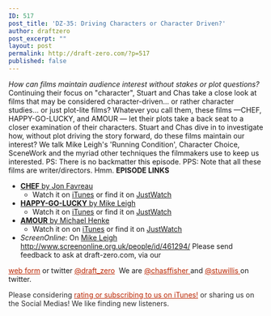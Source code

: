 ```yaml
---
ID: 517
post_title: 'DZ-35: Driving Characters or Character Driven?'
author: draftzero
post_excerpt: ""
layout: post
permalink: http://draft-zero.com/?p=517
published: false
---
```

*How can films maintain audience interest without stakes or plot questions?* Continuing their focus on "character", Stuart and Chas take a close look at films that may be considered character-driven... or rather character studies... or just plot-lite films? Whatever you call them, these films —CHEF, HAPPY-GO-LUCKY, and AMOUR — let their plots take a back seat to a closer examination of their characters. Stuart and Chas dive in to investigate how, without plot driving the story forward, do these films maintain our interest? We talk Mike Leigh's 'Running Condition', Character Choice, SceneWork and the myriad other techniques the filmmakers use to keep us interested. PS: There is no backmatter this episode. PPS: Note that all these films are writer/directors. Hmm. **EPISODE LINKS** 
*   <a href="http://www.imdb.com/title/tt2883512/" target="_blank"><strong>CHEF</strong> by Jon Favreau</a> 
    *   Watch it on <a href="https://itunes.apple.com/us/movie/chef/id877741061" target="_blank">iTunes</a> or find it on <a href="https://www.justwatch.com/au/movie/chef" target="_blank">JustWatch</a>
*   <a href="http://www.imdb.com/title/tt1045670/?ref_=nv_sr_1" target="_blank"><strong>HAPPY-GO-LUCKY</strong> by Mike Leigh</a> 
    *   Watch it on <a href="https://itunes.apple.com/us/movie/happy-go-lucky/id432513101" target="_blank">iTunes</a> or find it on <a href="https://www.justwatch.com/au/movie/happy-go-lucky" target="_blank">JustWatch</a>
*   <a href="http://www.imdb.com/title/tt1602620/?ref_=nv_sr_1" target="_blank"><strong>AMOUR</strong> by Michael Henke</a> 
    *   Watch it on on <a href="https://itunes.apple.com/us/movie/amour/id675010277" target="_blank">iTunes</a> or find it on <a href="https://www.justwatch.com/au/movie/love" target="_blank">JustWatch</a>
*   *ScreenOnline*: On [Mike Leigh][1] <a href="http://www.screenonline.org.uk/people/id/461294/" target="_blank">http://www.screenonline.org.uk/people/id/461294/</a> Please send feedback to ask at draft-zero.com, via our 

<a style="font-weight: inherit; font-style: inherit; color: #ba2500;" href="http://draft-zero.com/feedback/" target="_blank">web form</a> or twitter <a style="font-weight: inherit; font-style: inherit; color: #ba2500;" href="https://twitter.com/draft_zero" target="_blank">@draft_zero</a>  We are <a style="font-weight: inherit; font-style: inherit; color: #ba2500;" href="http://www.twitter.com/chasffisher" target="_blank">@chasffisher </a>and <a style="font-weight: inherit; font-style: inherit; color: #ba2500;" href="http://www.twitter.com/stuwillis" target="_blank">@stuwillis </a>on twitter. <p style="color: #2d2d2d;">
  Please considering <a style="font-weight: inherit; font-style: inherit; color: #ba2500;" href="https://itunes.apple.com/au/podcast/draft-zero-screenwriting-podcast/id847126598?mt=2&ls=1">rating or subscribing to us on iTunes!</a> or sharing us on the Social Medias! We like finding new listeners.
</p>

 [1]: http://www.screenonline.org.uk/people/id/461294/